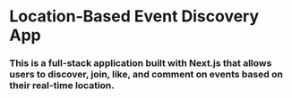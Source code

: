 # Location-Based Event Discovery App

### This is a full-stack application built with **Next.js** that allows users to discover, join, like, and comment on events based on their real-time location.